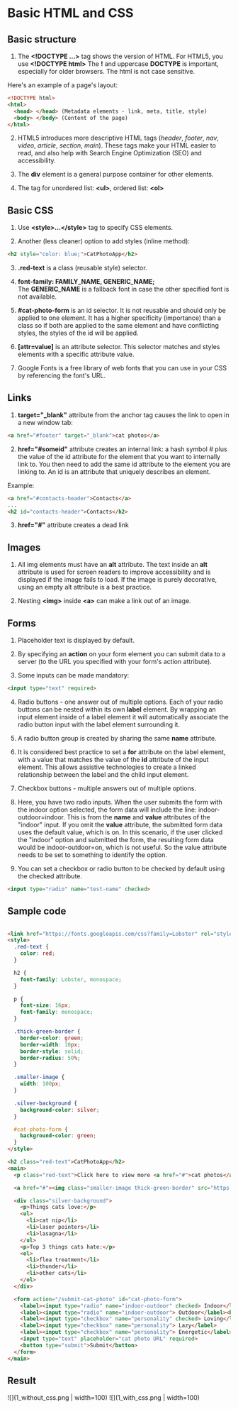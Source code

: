 # Basic HTML and CSS


## Basic structure

1. The __\<!DOCTYPE ...\>__ tag shows the version of HTML. For HTML5, you use __\<!DOCTYPE html\>__
The __!__ and uppercase __DOCTYPE__ is important, especially for older browsers. The html is not case sensitive.

Here's an example of a page's layout:

```html
<!DOCTYPE html>
<html>
  <head> </head> (Metadata elements - link, meta, title, style)
  <body> </body> (Content of the page)
</html>
```

2.  HTML5 introduces more descriptive HTML tags (_header_, _footer_, _nav_, _video_, _article_, _section_,  _main_). These tags make your HTML easier to read, and also help with Search Engine Optimization (SEO) and accessibility.

3. The __div__ element is a general purpose container for other elements.

4. The tag for unordered list: __\<ul\>__, ordered list:  __\<ol\>__


## Basic CSS

1. Use __\<style\>...\</style\>__ tag to specify CSS elements.

2. Another (less cleaner) option to add styles (inline method):

```html
<h2 style="color: blue;">CatPhotoApp</h2>
```

3. __.red-text__ is a class (reusable style) selector.

4. __font-family: FAMILY_NAME, GENERIC_NAME;__  
The __GENERIC_NAME__ is a fallback font in case the other specified font is not available.

5. __#cat-photo-form__ is an id selector. It is not reusable and should only be applied to one element. It has a higher specificity (importance) than a class so if both are applied to the same element and have conflicting styles, the styles of the id will be applied.

6. __[attr=value]__ is an attribute selector. This selector matches and styles elements with a specific attribute value.

7. Google Fonts is a free library of web fonts that you can use in your CSS by referencing the font's URL.

## Links


1. __target="\_blank"__ attribute from the anchor tag causes the link to open in a new window tab: 

```html
<a href="#footer" target="_blank">cat photos</a>
```

2. __href="#someid"__ attribute creates an internal link: a hash symbol _#_ plus the value of the id attribute for the element that you want to internally link to. You then need to add the same id attribute to the element you are linking to. An id is an attribute that uniquely describes an element.

Example:

```html
<a href="#contacts-header">Contacts</a>
...
<h2 id="contacts-header">Contacts</h2>
```

3. __href="#"__ attribute creates a dead link


## Images

1. All img elements must have an __alt__ attribute. The text inside an __alt__ attribute is used for screen readers to 
improve accessibility and is displayed if the image fails to load. If the image is purely decorative, using an empty alt attribute is a best practice.

2. Nesting __\<img\>__ inside __\<a\>__ can make a link out of an image.


## Forms

1. Placeholder text is displayed by default.

2. By specifying an __action__ on your form element you can submit data to a server (to the URL you specified with your form's action attribute).

3. Some inputs can be made mandatory: 
```html
<input type="text" required>
```

4. Radio buttons - one answer out of multiple options. Each of your radio buttons can be nested within its own __label__ element. By wrapping an input element inside of a label element it will automatically associate the radio button input with the label element surrounding it.

5. A radio button group is created by sharing the same __name__ attribute.

6. It is considered best practice to set a __for__ attribute on the label element, with a value that matches the value of the __id__ attribute of the input element. This allows assistive technologies to create a linked relationship between the label and the child input element.

7. Checkbox buttons - multiple answers out of multiple options.

8. Here, you have two radio inputs. When the user submits the form with the indoor option selected, the form data will include the line: indoor-outdoor=indoor. This is from the __name__ and __value__ attributes of the "indoor" input. If you omit the __value__ attribute, the submitted form data uses the default value, which is on. In this scenario, if the user clicked the "indoor" option and submitted the form, the resulting form data would be indoor-outdoor=on, which is not useful. So the value attribute needs to be set to something to identify the option.

9. You can set a checkbox or radio button to be checked by default using the checked attribute.

```html
<input type="radio" name="test-name" checked>
```


## Sample code

```html

<link href="https://fonts.googleapis.com/css?family=Lobster" rel="stylesheet" type="text/css">
<style>
  .red-text {
    color: red;
  }

  h2 {
    font-family: Lobster, monospace;
  }

  p {
    font-size: 16px;
    font-family: monospace;
  }

  .thick-green-border {
    border-color: green;
    border-width: 10px;
    border-style: solid;
    border-radius: 50%;
  }

  .smaller-image {
    width: 100px;
  }

  .silver-background {
    background-color: silver;
  }

  #cat-photo-form {
    background-color: green;
  }
</style>

<h2 class="red-text">CatPhotoApp</h2>
<main>
  <p class="red-text">Click here to view more <a href="#">cat photos</a>.</p>

  <a href="#"><img class="smaller-image thick-green-border" src="https://bit.ly/fcc-relaxing-cat" alt="A cute orange cat lying on its back."></a>

  <div class="silver-background">
    <p>Things cats love:</p>
    <ul>
      <li>cat nip</li>
      <li>laser pointers</li>
      <li>lasagna</li>
    </ul>
    <p>Top 3 things cats hate:</p>
    <ol>
      <li>flea treatment</li>
      <li>thunder</li>
      <li>other cats</li>
    </ol>
  </div>

  <form action="/submit-cat-photo" id="cat-photo-form">
    <label><input type="radio" name="indoor-outdoor" checked> Indoor</label>
    <label><input type="radio" name="indoor-outdoor"> Outdoor</label><br>
    <label><input type="checkbox" name="personality" checked> Loving</label>
    <label><input type="checkbox" name="personality"> Lazy</label>
    <label><input type="checkbox" name="personality"> Energetic</label><br>
    <input type="text" placeholder="cat photo URL" required>
    <button type="submit">Submit</button>
  </form>
</main>

```


## Result

![](1_without_css.png | width=100)
![](1_with_css.png | width=100)


